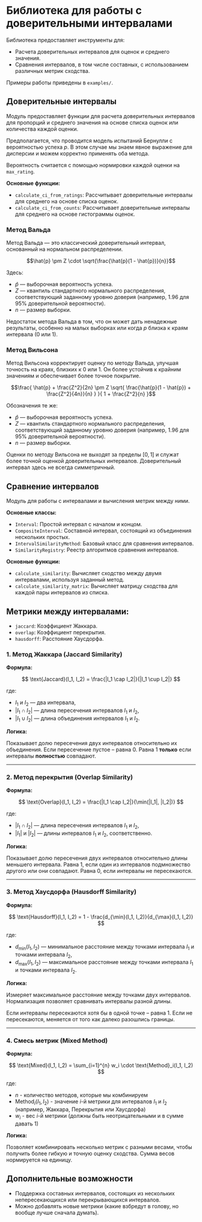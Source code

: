 # Библиотека для работы с доверительными интервалами

Библиотека предоставляет инструменты для:

- Расчета доверительных интервалов для оценок и среднего значения.
- Сравнения интервалов, в том числе составных, с использованием различных метрик сходства.

Примеры работы приведены в `examples/`.

## Доверительные интервалы

Модуль предоставляет функции для расчета доверительных интервалов для пропорций и среднего значения на основе списка оценок или количества каждой оценки. 

Предполагается, что проводится модель испытаний Бернулли с вероятностью успеха $p$. В этом случае мы знаем явное выражение для дисперсии и можем корректно применять оба метода. 

Вероятность считается с помощью нормировки каждой оценки на `max_rating`.

**Основные функции:**
- `calculate_ci_from_ratings`: Рассчитывает доверительные интервалы для среднего на основе списка оценок.
- `calculate_ci_from_counts`: Рассчитывает доверительные интервалы для среднего на основе гистограммы оценок.

### Метод Вальда

Метод Вальда — это классический доверительный интервал, основанный на нормальном распределении.

$$\hat{p} \pm Z \cdot \sqrt{\frac{\hat{p}(1 - \hat{p})}{n}}$$

Здесь:
   - $\hat{p}$ — выборочная вероятность успеха.
   - $Z$ — квантиль стандартного нормального распределения, соответствующий заданному уровню доверия (например, 1.96 для 95% доверительной вероятности).
   - $n$ — размер выборки.


Недостаток метода Вальда в том, что он может дать ненадежные результаты, особенно на малых выборках или когда $p$ близка к краям интервала (0 или 1).

### Метод Вильсона

Метод Вильсона корректирует оценку по методу Вальда, улучшая точность на краях, близких к 0 или 1. Он более устойчив к крайним значениям и обеспечивает более точное покрытие.

$$\frac{ \hat{p} + \frac{Z^2}{2n} \pm Z \sqrt{ \frac{\hat{p}(1 - \hat{p}) + \frac{Z^2}{4n}}{n} } }{ 1 + \frac{Z^2}{n} }$$

Обозначения те же:
   - $\hat{p}$ — выборочная вероятность успеха.
   - $Z$ — квантиль стандартного нормального распределения, соответствующий заданному уровню доверия (например, 1.96 для 95% доверительной вероятности).
   - $n$ — размер выборки.

Оценки по методу Вильсона не выходят за пределы $[0, 1]$ и служат более точной оценкой доверительных интервалов. Доверительный интервал здесь не всегда симметричный.


## Сравнение интервалов

Модуль для работы с интервалами и вычисления метрик между ними.

**Основные классы:**

- `Interval`: Простой интервал с началом и концом.
- `CompositeInterval`: Составной интервал, состоящий из объединения нескольких простых.
- `IntervalSimilarityMethod`: Базовый класс для сравнения интервалов.
- `SimilarityRegistry`: Реестр алгоритмов сравнения интервалов.

**Основные функции:**

- `calculate_similarity`: Вычисляет сходство между двумя интервалами, используя заданный метод.
- `calculate_similarity_matrix`: Вычисляет матрицу сходства для каждой пары интервалов из списка.

## Метрики между интервалами:

- `jaccard`: Коэффициент Жаккара.
- `overlap`: Коэффициент перекрытия.
- `hausdorff`: Расстояние Хаусдорфа.

### 1. **Метод Жаккара (Jaccard Similarity)**

**Формула:**

$$
\text{Jaccard}(I_1, I_2) = \frac{|I_1 \cap I_2|}{|I_1 \cup I_2|}
$$

где:
- $I_1$ и $I_2$ — два интервала,
- $|I_1 \cap I_2|$ — длина пересечения интервалов $I_1$ и $I_2$,
- $|I_1 \cup I_2|$ — длина объединения интервалов $I_1$ и $I_2$.

**Логика:**

Показывает долю пересечения двух интервалов относительно их объединения. Если пересечение пустое – равна 0. Равна 1 **только** если интервалы **полностью** совпадают.

---

### 2. **Метод перекрытия (Overlap Similarity)**

**Формула:**

$$
\text{Overlap}(I_1, I_2) = \frac{|I_1 \cap I_2|}{\min(|I_1|, |I_2|)}
$$

где:
- $|I_1 \cap I_2|$ — длина пересечения интервалов $I_1$ и $I_2$,
- $|I_1|$ и $|I_2|$ — длины интервалов $I_1$ и $I_2$, соответственно.

**Логика:**

Показывает долю пересечения двух интервалов относительно длины меньшего интервала. Равна 1, если один из интервалов подмножество другого или они совпадают. Равна 0, если интервалы не пересекаются.

---

### 3. **Метод Хаусдорфа (Hausdorff Similarity)**

**Формула:**

$$
\text{Hausdorff}(I_1, I_2) = 1 - \frac{d_{\min}(I_1, I_2)}{d_{\max}(I_1, I_2)}
$$

где:
- $d_{\min}(I_1, I_2)$ — минимальное расстояние между точками интервала $I_1$ и точками интервала $I_2$,
- $d_{\max}(I_1, I_2)$ — максимальное расстояние между точками интервала $I_1$ и точками интервала $I_2$.

**Логика:**

Измеряет максимальное расстояние между точками двух интервалов. Нормализация позволяет сравнивать интервалы разной длины.

Если интервалы пересекаются хотя бы в одной точке – равна 1. Если не пересекаются, меняется от того как далеко разошлись границы.

---

### 4. Смесь метрик (Mixed Method)

**Формула:**

$$
\text{Mixed}(I_1, I_2) = \sum_{i=1}^{n} w_i \cdot \text{Method}_i(I_1, I_2)
$$

где:

- $n$ - количество методов, которые мы комбинируем
- $\text{Method}_i(I_1, I_2)$ - значение $i$-й метрики для интервалов $I_1$ и $I_2$ (например, Жаккара, Перекрытия или Хаусдорфа)
- $w_i$ - вес $i$-й метрики (должны быть неотрицательными и в сумме давать 1)

**Логика:**

Позволяет комбинировать несколько метрик с разными весами, чтобы получить более гибкую и точную оценку сходства. Сумма весов нормируется на единицу.


## Дополнительные возможности

- Поддержка составных интервалов, состоящих из нескольких непересекающихся или перекрывающихся интервалов.
- Можно добавлять новые метрики (какие взбредут в голову, но вообще лучше сначала думать).
